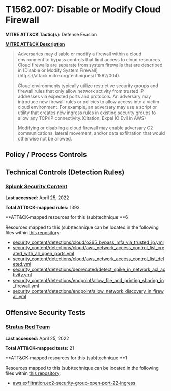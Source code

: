 # T1562.007: Disable or Modify Cloud Firewall
**MITRE ATT&CK Tactic(s):** Defense Evasion

**[MITRE ATT&CK Description](https://attack.mitre.org/techniques/T1562/007)**
<blockquote>Adversaries may disable or modify a firewall within a cloud environment to bypass controls that limit access to cloud resources. Cloud firewalls are separate from system firewalls that are described in [Disable or Modify System Firewall](https://attack.mitre.org/techniques/T1562/004). 

Cloud environments typically utilize restrictive security groups and firewall rules that only allow network activity from trusted IP addresses via expected ports and protocols. An adversary may introduce new firewall rules or policies to allow access into a victim cloud environment. For example, an adversary may use a script or utility that creates new ingress rules in existing security groups to allow any TCP/IP connectivity.(Citation: Expel IO Evil in AWS)

Modifying or disabling a cloud firewall may enable adversary C2 communications, lateral movement, and/or data exfiltration that would otherwise not be allowed.</blockquote>
## Policy / Process Controls
## Technical Controls (Detection Rules)
### [Splunk Security Content](https://github.com/splunk/security_content)
**Last accessed:** April 25, 2022

**Total ATT&CK-mapped rules:** 1393

**ATT&CK-mapped resources for this (sub)technique:**6

Resources mapped to this (sub)technique can be located in the following files within [this repository](https://github.com/splunk/security_content/tree/develop/detections):

* [security_content/detections/cloud/o365_bypass_mfa_via_trusted_ip.yml](https://github.com/splunk/security_content/blob/develop/detections/cloud/o365_bypass_mfa_via_trusted_ip.yml)
* [security_content/detections/cloud/aws_network_access_control_list_created_with_all_open_ports.yml](https://github.com/splunk/security_content/blob/develop/detections/cloud/aws_network_access_control_list_created_with_all_open_ports.yml)
* [security_content/detections/cloud/aws_network_access_control_list_deleted.yml](https://github.com/splunk/security_content/blob/develop/detections/cloud/aws_network_access_control_list_deleted.yml)
* [security_content/detections/deprecated/detect_spike_in_network_acl_activity.yml](https://github.com/splunk/security_content/blob/develop/detections/deprecated/detect_spike_in_network_acl_activity.yml)
* [security_content/detections/endpoint/allow_file_and_printing_sharing_in_firewall.yml](https://github.com/splunk/security_content/blob/develop/detections/endpoint/allow_file_and_printing_sharing_in_firewall.yml)
* [security_content/detections/endpoint/allow_network_discovery_in_firewall.yml](https://github.com/splunk/security_content/blob/develop/detections/endpoint/allow_network_discovery_in_firewall.yml)


## Offensive Security Tests
### [Stratus Red Team](https://github.com/DataDog/stratus-red-team/)
**Last accessed:** April 25, 2022

**Total ATT&CK-mapped tests:** 21

**ATT&CK-mapped resources for this (sub)technique:**1

Resources mapped to this (sub)technique can be located in the following files within [this repository](https://stratus-red-team.cloud/attack-techniques/):

* [aws.exfiltration.ec2-security-group-open-port-22-ingress](https://stratus-red-team.cloud/attack-techniques/aws/aws.exfiltration.ec2-security-group-open-port-22-ingress/)

